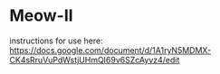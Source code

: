 # Meow-II
instructions for use here: https://docs.google.com/document/d/1A1ryN5MDMX-CK4sRruVuPdWstjUHmQI69v6SZcAyvz4/edit
